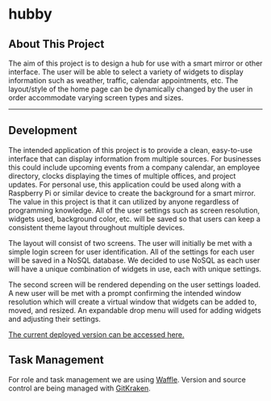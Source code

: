 # hubby

## About This Project

The aim of this project is to design a hub for use with a smart mirror or other interface.  The user will be able to select a variety of widgets to display information such as weather, traffic, calendar appointments, etc.  The layout/style of the home page can be dynamically changed by the user in order accommodate varying screen types and sizes.

<hr>

## Development

The intended application of this project is to provide a clean, easy-to-use interface that can display information from multiple sources.  For businesses this could include upcoming events from a company calendar, an employee directory, clocks displaying the times of multiple offices, and project updates.  For personal use, this application could be used along with a Raspberry Pi or similar device to create the background for a smart mirror.  The value in this project is that it can utilized by anyone regardless of programming knowledge.  All of the user settings such as screen resolution, widgets used, background color, etc. will be saved so that users can keep a consistent theme layout throughout multiple devices.

The layout will consist of two screens.  The user will initially be met with a simple login screen for user identification.  All of the settings for each user will be saved in a NoSQL database.  We decided to use NoSQL as each user will have a unique combination of widgets in use, each with unique settings.

The second screen will be rendered depending on the user settings loaded.  A new user will be met with a prompt confirming the intended window resolution which will create a virtual window that widgets can be added to, moved, and resized.  An expandable drop menu will used for adding widgets and adjusting their settings.

[The current deployed version can be accessed here.](https://hubby-app.herokuapp.com/)


## Task Management

For role and task management we are using [Waffle](https://waffle.io/FrTime/hubby). Version and source control are being managed with [GitKraken](https://www.gitkraken.com/).
